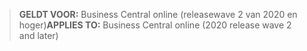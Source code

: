 > <span data-ttu-id="a1645-101">**GELDT VOOR:** Business Central online (releasewave 2 van 2020 en hoger)</span><span class="sxs-lookup"><span data-stu-id="a1645-101">**APPLIES TO:** Business Central online (2020 release wave 2 and later)</span></span>